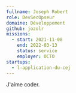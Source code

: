 ```yaml
---
fullname: Joseph Robert
role: DevSecOpseur
domaine: Développement
github: jozolr
missions:
  - start: 2021-11-08
    end: 2022-03-13
    status: service
    employer: OCTO
startups:
  - l-application-du-cej
---
```


J'aime coder.
